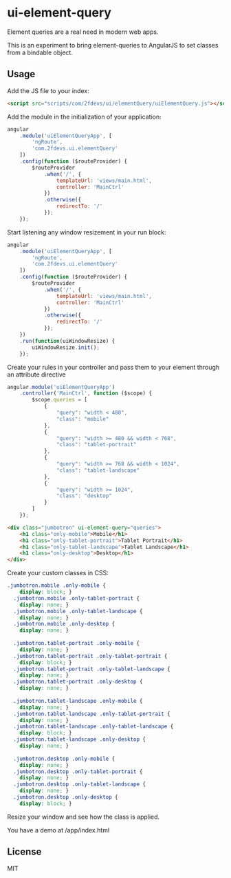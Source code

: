 ui-element-query
=========

Element queries are a real need in modern web apps.

This is an experiment to bring element-queries to AngularJS to set classes from a bindable object.

Usage
----

Add the JS file to your index:

```html
<script src="scripts/com/2fdevs/ui/elementQuery/uiElementQuery.js"></script>
```

Add the module in the initialization of your application:

```javascript
angular
	.module('uiElementQueryApp', [
		'ngRoute',
		'com.2fdevs.ui.elementQuery'
	])
	.config(function ($routeProvider) {
		$routeProvider
			.when('/', {
				templateUrl: 'views/main.html',
				controller: 'MainCtrl'
			})
			.otherwise({
				redirectTo: '/'
			});
	});
```

Start listening any window resizement in your run block:

```javascript
angular
	.module('uiElementQueryApp', [
		'ngRoute',
		'com.2fdevs.ui.elementQuery'
	])
	.config(function ($routeProvider) {
		$routeProvider
			.when('/', {
				templateUrl: 'views/main.html',
				controller: 'MainCtrl'
			})
			.otherwise({
				redirectTo: '/'
			});
	})
	.run(function(uiWindowResize) {
		uiWindowResize.init();
	});
```

Create your rules in your controller and pass them to your element through an attribute directive

```javascript
angular.module('uiElementQueryApp')
	.controller('MainCtrl', function ($scope) {
		$scope.queries = [
			{
				"query": "width < 480",
				"class": "mobile"
			},
			{
				"query": "width >= 480 && width < 768",
				"class": "tablet-portrait"
			},
			{
				"query": "width >= 768 && width < 1024",
				"class": "tablet-landscape"
			},
			{
				"query": "width >= 1024",
				"class": "desktop"
			}
		]
	});
```

```html
<div class="jumbotron" ui-element-query="queries">
	<h1 class="only-mobile">Mobile</h1>
	<h1 class="only-tablet-portrait">Tablet Portrait</h1>
	<h1 class="only-tablet-landscape">Tablet Landscape</h1>
	<h1 class="only-desktop">Desktop</h1>
</div>
```

Create your custom classes in CSS:

```css
.jumbotron.mobile .only-mobile {
    display: block; }
  .jumbotron.mobile .only-tablet-portrait {
    display: none; }
  .jumbotron.mobile .only-tablet-landscape {
    display: none; }
  .jumbotron.mobile .only-desktop {
    display: none; }
    
  .jumbotron.tablet-portrait .only-mobile {
    display: none; }
  .jumbotron.tablet-portrait .only-tablet-portrait {
    display: block; }
  .jumbotron.tablet-portrait .only-tablet-landscape {
    display: none; }
  .jumbotron.tablet-portrait .only-desktop {
    display: none; }
    
  .jumbotron.tablet-landscape .only-mobile {
    display: none; }
  .jumbotron.tablet-landscape .only-tablet-portrait {
    display: none; }
  .jumbotron.tablet-landscape .only-tablet-landscape {
    display: block; }
  .jumbotron.tablet-landscape .only-desktop {
    display: none; }
    
  .jumbotron.desktop .only-mobile {
    display: none; }
  .jumbotron.desktop .only-tablet-portrait {
    display: none; }
  .jumbotron.desktop .only-tablet-landscape {
    display: none; }
  .jumbotron.desktop .only-desktop {
    display: block; }
```

Resize your window and see how the class is applied.

You have a demo at /app/index.html

License
----

MIT
